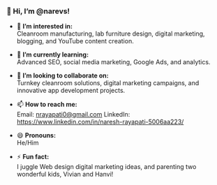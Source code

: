 ### 👋 Hi, I’m @narevs!

- 👀 **I’m interested in:**  
  Cleanroom manufacturing, lab furniture design, digital marketing, blogging, and YouTube content creation.  

- 🌱 **I’m currently learning:**  
  Advanced SEO, social media marketing, Google Ads, and analytics.  

- 💞️ **I’m looking to collaborate on:**  
  Turnkey cleanroom solutions, digital marketing campaigns, and innovative app development projects.  

- 📫 **How to reach me:**  
  Email: nrayapati0@gmail.com
  LinkedIn: https://www.linkedin.com/in/naresh-rayapati-5006aa223/   

- 😄 **Pronouns:**  
  He/Him  

- ⚡ **Fun fact:**  
  I juggle Web design  digital marketing ideas, and parenting two wonderful kids, Vivian and Hanvi!


<!---
narevs/narevs is a ✨ special ✨ repository because its `README.md` (this file) appears on your GitHub profile.
You can click the Preview link to take a look at your changes.
--->
